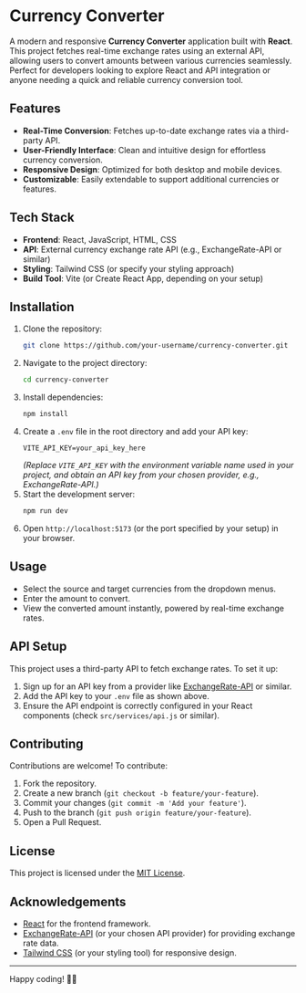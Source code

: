 # Currency Converter

A modern and responsive **Currency Converter** application built with **React**. This project fetches real-time exchange rates using an external API, allowing users to convert amounts between various currencies seamlessly. Perfect for developers looking to explore React and API integration or anyone needing a quick and reliable currency conversion tool.

## Features
- **Real-Time Conversion**: Fetches up-to-date exchange rates via a third-party API.
- **User-Friendly Interface**: Clean and intuitive design for effortless currency conversion.
- **Responsive Design**: Optimized for both desktop and mobile devices.
- **Customizable**: Easily extendable to support additional currencies or features.

## Tech Stack
- **Frontend**: React, JavaScript, HTML, CSS
- **API**: External currency exchange rate API (e.g., ExchangeRate-API or similar)
- **Styling**: Tailwind CSS (or specify your styling approach)
- **Build Tool**: Vite (or Create React App, depending on your setup)

## Installation
1. Clone the repository:
   ```bash
   git clone https://github.com/your-username/currency-converter.git
   ```
2. Navigate to the project directory:
   ```bash
   cd currency-converter
   ```
3. Install dependencies:
   ```bash
   npm install
   ```
4. Create a `.env` file in the root directory and add your API key:
   ```env
   VITE_API_KEY=your_api_key_here
   ```
   *(Replace `VITE_API_KEY` with the environment variable name used in your project, and obtain an API key from your chosen provider, e.g., ExchangeRate-API.)*
5. Start the development server:
   ```bash
   npm run dev
   ```
6. Open `http://localhost:5173` (or the port specified by your setup) in your browser.

## Usage
- Select the source and target currencies from the dropdown menus.
- Enter the amount to convert.
- View the converted amount instantly, powered by real-time exchange rates.

## API Setup
This project uses a third-party API to fetch exchange rates. To set it up:
1. Sign up for an API key from a provider like [ExchangeRate-API](https://www.exchangerate-api.com/) or similar.
2. Add the API key to your `.env` file as shown above.
3. Ensure the API endpoint is correctly configured in your React components (check `src/services/api.js` or similar).

## Contributing
Contributions are welcome! To contribute:
1. Fork the repository.
2. Create a new branch (`git checkout -b feature/your-feature`).
3. Commit your changes (`git commit -m 'Add your feature'`).
4. Push to the branch (`git push origin feature/your-feature`).
5. Open a Pull Request.

## License
This project is licensed under the [MIT License](LICENSE).

## Acknowledgements
- [React](https://reactjs.org/) for the frontend framework.
- [ExchangeRate-API](https://www.exchangerate-api.com/) (or your chosen API provider) for providing exchange rate data.
- [Tailwind CSS](https://tailwindcss.com/) (or your styling tool) for responsive design.

---

Happy coding! 🚀💸